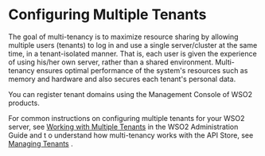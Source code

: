 # Configuring Multiple Tenants

The goal of multi-tenancy is to maximize resource sharing by allowing multiple users (tenants) to log in and use a single server/cluster at the same time, in a tenant-isolated manner. That is, each user is given the experience of using his/her own server, rather than a shared environment. Multi-tenancy ensures optimal performance of the system's resources such as memory and hardware and also secures each tenant's personal data.

You can register tenant domains using the Management Console of WSO2 products.

For common instructions on configuring multiple tenants for your WSO2 server, see [Working with Multiple Tenants](https://docs.wso2.com/display/ADMIN44x/Working+with+Multiple+Tenants) in the WSO2 Administration Guide and t o understand how multi-tenancy works with the API Store, see [Managing Tenants](_Managing_Tenants_) .
